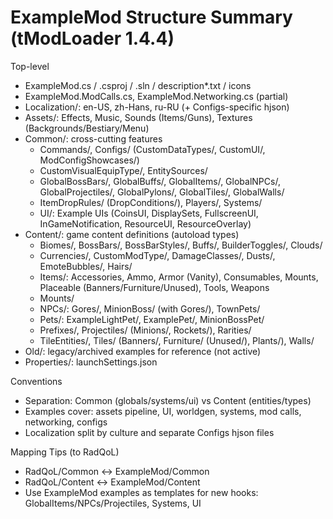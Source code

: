 # ExampleMod Structure Summary (tModLoader 1.4.4)

Top-level
- ExampleMod.cs / .csproj / .sln / description*.txt / icons
- ExampleMod.ModCalls.cs, ExampleMod.Networking.cs (partial)
- Localization/: en-US, zh-Hans, ru-RU (+ Configs-specific hjson)
- Assets/: Effects, Music, Sounds (Items/Guns), Textures (Backgrounds/Bestiary/Menu)
- Common/: cross-cutting features
  - Commands/, Configs/ (CustomDataTypes/, CustomUI/, ModConfigShowcases/)
  - CustomVisualEquipType/, EntitySources/
  - GlobalBossBars/, GlobalBuffs/, GlobalItems/, GlobalNPCs/, GlobalProjectiles/, GlobalPylons/, GlobalTiles/, GlobalWalls/
  - ItemDropRules/ (DropConditions/), Players/, Systems/
  - UI/: Example UIs (CoinsUI, DisplaySets, FullscreenUI, InGameNotification, ResourceUI, ResourceOverlay)
- Content/: game content definitions (autoload types)
  - Biomes/, BossBars/, BossBarStyles/, Buffs/, BuilderToggles/, Clouds/
  - Currencies/, CustomModType/, DamageClasses/, Dusts/, EmoteBubbles/, Hairs/
  - Items/: Accessories, Ammo, Armor (Vanity), Consumables, Mounts, Placeable (Banners/Furniture/Unused), Tools, Weapons
  - Mounts/
  - NPCs/: Gores/, MinionBoss/ (with Gores/), TownPets/
  - Pets/: ExampleLightPet/, ExamplePet/, MinionBossPet/
  - Prefixes/, Projectiles/ (Minions/, Rockets/), Rarities/
  - TileEntities/, Tiles/ (Banners/, Furniture/ (Unused/), Plants/), Walls/
- Old/: legacy/archived examples for reference (not active)
- Properties/: launchSettings.json

Conventions
- Separation: Common (globals/systems/ui) vs Content (entities/types)
- Examples cover: assets pipeline, UI, worldgen, systems, mod calls, networking, configs
- Localization split by culture and separate Configs hjson files

Mapping Tips (to RadQoL)
- RadQoL/Common ↔ ExampleMod/Common
- RadQoL/Content ↔ ExampleMod/Content
- Use ExampleMod examples as templates for new hooks: GlobalItems/NPCs/Projectiles, Systems, UI
